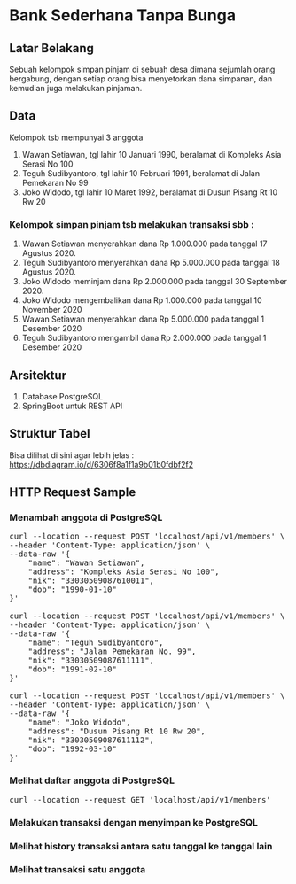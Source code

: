 # Bank Sederhana Tanpa Bunga

## Latar Belakang
Sebuah kelompok simpan pinjam di sebuah desa dimana sejumlah orang bergabung, dengan
setiap orang bisa menyetorkan dana simpanan, dan kemudian juga melakukan pinjaman.

## Data
Kelompok tsb mempunyai 3 anggota
1. Wawan Setiawan, tgl lahir 10 Januari 1990, beralamat di Kompleks Asia Serasi No 100
2. Teguh Sudibyantoro, tgl lahir 10 Februari 1991, beralamat di Jalan Pemekaran No 99
3. Joko Widodo, tgl lahir 10 Maret 1992, beralamat di Dusun Pisang Rt 10 Rw 20

### Kelompok simpan pinjam tsb melakukan transaksi sbb :
1. Wawan Setiawan menyerahkan dana Rp 1.000.000 pada tanggal 17 Agustus 2020.
2. Teguh Sudibyantoro menyerahkan dana Rp 5.000.000 pada tanggal 18 Agustus 2020.
3. Joko Widodo meminjam dana Rp 2.000.000 pada tanggal 30 September 2020.
4. Joko Widodo mengembalikan dana Rp 1.000.000 pada tanggal 10 November 2020
5. Wawan Setiawan menyerahkan dana Rp 5.000.000 pada tanggal 1 Desember 2020
6. Teguh Sudibyantoro mengambil dana Rp 2.000.000 pada tanggal 1 Desember 2020

## Arsitektur
1. Database PostgreSQL
2. SpringBoot untuk REST API

## Struktur Tabel

Bisa dilihat di sini agar lebih jelas : https://dbdiagram.io/d/6306f8a1f1a9b01b0fdbf2f2

## HTTP Request Sample

### Menambah anggota di PostgreSQL

<pre>
curl --location --request POST 'localhost/api/v1/members' \
--header 'Content-Type: application/json' \
--data-raw '{
    "name": "Wawan Setiawan",
    "address": "Kompleks Asia Serasi No 100",
    "nik": "33030509087610011",
    "dob": "1990-01-10"
}'

curl --location --request POST 'localhost/api/v1/members' \
--header 'Content-Type: application/json' \
--data-raw '{
    "name": "Teguh Sudibyantoro",
    "address": "Jalan Pemekaran No. 99",
    "nik": "33030509087611111",
    "dob": "1991-02-10"
}'

curl --location --request POST 'localhost/api/v1/members' \
--header 'Content-Type: application/json' \
--data-raw '{
    "name": "Joko Widodo",
    "address": "Dusun Pisang Rt 10 Rw 20",
    "nik": "33030509087611112",
    "dob": "1992-03-10"
}'
</pre>

### Melihat daftar anggota di PostgreSQL

<pre>
curl --location --request GET 'localhost/api/v1/members'
</pre>

### Melakukan transaksi dengan menyimpan ke PostgreSQL

### Melihat history transaksi antara satu tanggal ke tanggal lain

### Melihat transaksi satu anggota